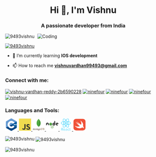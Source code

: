 <h1 align="center">Hi 👋, I'm Vishnu</h1>
<h3 align="center">A passionate developer from India</h3>
<img align = "right" alt = "Coding"width = "400" src = "https://user-images.githubusercontent.com/74038190/213910845-af37a709-8995-40d6-be59-724526e3c3d7.gif"
<p align="left"> <img src="https://komarev.com/ghpvc/?username=9493vishnu&label=Profile%20views&color=0e75b6&style=flat" alt="9493vishnu" /> </p>

<p align="left"> <a href="https://github.com/ryo-ma/github-profile-trophy"><img src="https://github-profile-trophy.vercel.app/?username=9493vishnu" alt="9493vishnu" /></a> </p>

- 🌱 I’m currently learning **IOS development**

- 📫 How to reach me **vishnuvardhan99493@gmail.com**

<h3 align="left">Connect with me:</h3>
<p align="left">
<a href="https://linkedin.com/in/vishnu-vardhan-reddy-2b6590228" target="blank"><img align="center" src="https://raw.githubusercontent.com/rahuldkjain/github-profile-readme-generator/master/src/images/icons/Social/linked-in-alt.svg" alt="vishnu-vardhan-reddy-2b6590228" height="30" width="40" /></a>
<a href="https://www.codechef.com/users/ninefour" target="blank"><img align="center" src="https://cdn.jsdelivr.net/npm/simple-icons@3.1.0/icons/codechef.svg" alt="ninefour" height="30" width="40" /></a>
<a href="https://codeforces.com/profile/ninefour" target="blank"><img align="center" src="https://raw.githubusercontent.com/rahuldkjain/github-profile-readme-generator/master/src/images/icons/Social/codeforces.svg" alt="ninefour" height="30" width="40" /></a>
<a href="https://www.leetcode.com/ninefour" target="blank"><img align="center" src="https://raw.githubusercontent.com/rahuldkjain/github-profile-readme-generator/master/src/images/icons/Social/leet-code.svg" alt="ninefour" height="30" width="40" /></a>
<a href="https://auth.geeksforgeeks.org/user/ninefour" target="blank"><img align="center" src="https://raw.githubusercontent.com/rahuldkjain/github-profile-readme-generator/master/src/images/icons/Social/geeks-for-geeks.svg" alt="ninefour" height="30" width="40" /></a>
</p>

<h3 align="left">Languages and Tools:</h3>
<p align="left"> <a href="https://www.w3schools.com/cpp/" target="_blank" rel="noreferrer"> <img src="https://raw.githubusercontent.com/devicons/devicon/master/icons/cplusplus/cplusplus-original.svg" alt="cplusplus" width="40" height="40"/> </a> <a href="https://developer.mozilla.org/en-US/docs/Web/JavaScript" target="_blank" rel="noreferrer"> <img src="https://raw.githubusercontent.com/devicons/devicon/master/icons/javascript/javascript-original.svg" alt="javascript" width="40" height="40"/> </a> <a href="https://www.mongodb.com/" target="_blank" rel="noreferrer"> <img src="https://raw.githubusercontent.com/devicons/devicon/master/icons/mongodb/mongodb-original-wordmark.svg" alt="mongodb" width="40" height="40"/> </a> <a href="https://nodejs.org" target="_blank" rel="noreferrer"> <img src="https://raw.githubusercontent.com/devicons/devicon/master/icons/nodejs/nodejs-original-wordmark.svg" alt="nodejs" width="40" height="40"/> </a> <a href="https://reactjs.org/" target="_blank" rel="noreferrer"> <img src="https://raw.githubusercontent.com/devicons/devicon/master/icons/react/react-original-wordmark.svg" alt="react" width="40" height="40"/> </a> <a href="https://developer.apple.com/swift/" target="_blank" rel="noreferrer"> <img src="https://raw.githubusercontent.com/devicons/devicon/master/icons/swift/swift-original.svg" alt="swift" width="40" height="40"/> </a> </p>

<p><img align="left" src="https://github-readme-stats.vercel.app/api/top-langs?username=9493vishnu&show_icons=true&locale=en&layout=compact" alt="9493vishnu" /></p>

<p>&nbsp;<img align="center" src="https://github-readme-stats.vercel.app/api?username=9493vishnu&show_icons=true&locale=en" alt="9493vishnu" /></p>

<p><img align="center" src="https://github-readme-streak-stats.herokuapp.com/?user=9493vishnu&" alt="9493vishnu" /></p>
